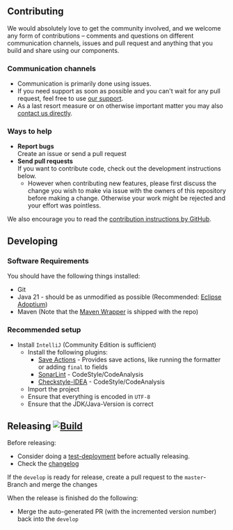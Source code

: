 ## Contributing

We would absolutely love to get the community involved, and we welcome any form of contributions – comments and questions on different communication channels, issues and pull request and anything that you build and share using our components.

### Communication channels
* Communication is primarily done using issues.
* If you need support as soon as possible and you can't wait for any pull request, feel free to use [our support](https://xdev.software/en/services/support).
* As a last resort measure or on otherwise important matter you may also [contact us directly](https://xdev.software/en/about-us/contact).

### Ways to help
* **Report bugs**<br/>Create an issue or send a pull request
* **Send pull requests**<br/>If you want to contribute code, check out the development instructions below.
  * However when contributing new features, please first discuss the change you wish to make via issue with the owners of this repository before making a change. Otherwise your work might be rejected and your effort was pointless.

We also encourage you to read the [contribution instructions by GitHub](https://docs.github.com/en/get-started/quickstart/contributing-to-projects).

## Developing

### Software Requirements
You should have the following things installed:
* Git
* Java 21 - should be as unmodified as possible (Recommended: [Eclipse Adoptium](https://adoptium.net/temurin/releases/))
* Maven (Note that the [Maven Wrapper](https://maven.apache.org/wrapper/) is shipped with the repo)

### Recommended setup
* Install ``IntelliJ`` (Community Edition is sufficient)
  * Install the following plugins:
    * [Save Actions](https://plugins.jetbrains.com/plugin/22113) - Provides save actions, like running the formatter or adding ``final`` to fields
    * [SonarLint](https://plugins.jetbrains.com/plugin/7973-sonarlint) - CodeStyle/CodeAnalysis
    * [Checkstyle-IDEA](https://plugins.jetbrains.com/plugin/1065-checkstyle-idea) - CodeStyle/CodeAnalysis
  * Import the project
  * Ensure that everything is encoded in ``UTF-8``
  * Ensure that the JDK/Java-Version is correct


## Releasing [![Build](https://img.shields.io/github/actions/workflow/status/xdev-software/testcontainers-java-junit4-mock/release.yml?branch=master)](https://github.com/xdev-software/testcontainers-java-junit4-mock/actions/workflows/release.yml)

Before releasing:
* Consider doing a [test-deployment](https://github.com/xdev-software/testcontainers-java-junit4-mock/actions/workflows/test-deploy.yml?query=branch%3Adevelop) before actually releasing.
* Check the [changelog](CHANGELOG.md)

If the ``develop`` is ready for release, create a pull request to the ``master``-Branch and merge the changes

When the release is finished do the following:
* Merge the auto-generated PR (with the incremented version number) back into the ``develop``
